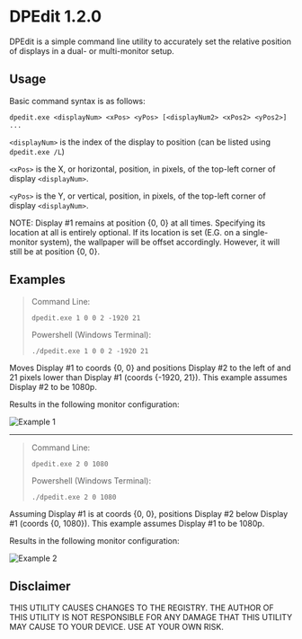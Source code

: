# DPEdit 1.2.0
DPEdit is a simple command line utility to accurately set the relative position of displays in a dual- or multi-monitor setup.

## Usage

Basic command syntax is as follows:
```
dpedit.exe <displayNum> <xPos> <yPos> [<displayNum2> <xPos2> <yPos2>] ...
```
`<displayNum>` is the index of the display to position (can be listed using `dpedit.exe /L`)

`<xPos>` is the X, or horizontal, position, in pixels, of the top-left corner of display `<displayNum>`.

`<yPos>` is the Y, or vertical, position, in pixels, of the top-left corner of display `<displayNum>`.

NOTE: Display #1 remains at position {0, 0} at all times. Specifying its location at all is entirely optional.
If its location is set (E.G. on a single-monitor system), the wallpaper will be offset accordingly. However, it will still be at position {0, 0}.

## Examples

> Command Line:
> ```
> dpedit.exe 1 0 0 2 -1920 21
> ```
> Powershell (Windows Terminal):
> ```
> ./dpedit.exe 1 0 0 2 -1920 21
> ```

Moves Display #1 to coords {0, 0} and positions Display #2 to the left of
and 21 pixels lower than Display #1 (coords {-1920, 21}).
This example assumes Display #2 to be 1080p.


Results in the following monitor configuration:

![Example 1](https://user-images.githubusercontent.com/43104632/122635504-585a4880-d0b2-11eb-8242-18adf913d570.jpg)

---
> Command Line:
> ```
> dpedit.exe 2 0 1080
> ```
> Powershell (Windows Terminal):
> ```
> ./dpedit.exe 2 0 1080
> ```

Assuming Display #1 is at coords {0, 0}, positions Display #2 below Display #1 (coords {0, 1080}).
This example assumes Display #1 to be 1080p.


Results in the following monitor configuration:

![Example 2](https://user-images.githubusercontent.com/43104632/122635610-ecc4ab00-d0b2-11eb-9b39-dbfc91be58bc.jpg)

## Disclaimer
THIS UTILITY CAUSES CHANGES TO THE REGISTRY.
THE AUTHOR OF THIS UTILITY IS NOT RESPONSIBLE FOR ANY DAMAGE THAT THIS UTILITY MAY CAUSE TO YOUR DEVICE.
USE AT YOUR OWN RISK.
